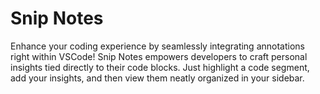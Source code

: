 # Snip Notes

Enhance your coding experience by seamlessly integrating annotations right within VSCode! 
Snip Notes empowers developers to craft personal insights tied directly to their code blocks.
Just highlight a code segment, add your insights, and then view them neatly organized in your sidebar.
